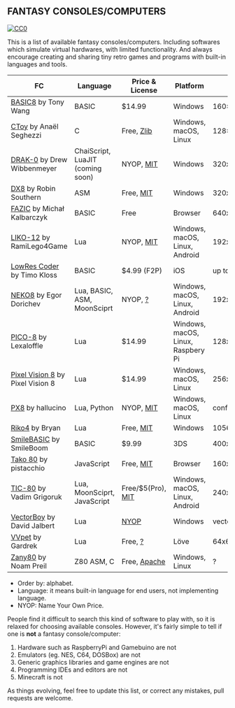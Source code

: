 ## FANTASY CONSOLES/COMPUTERS

<p xmlns:dct="http://purl.org/dc/terms/">
	<a rel="license" href="http://creativecommons.org/publicdomain/zero/1.0/">
		<img src="http://i.creativecommons.org/p/zero/1.0/88x31.png" style="border-style: none;" alt="CC0" />
	</a>
</p>

This is a list of available fantasy consoles/computers. Including softwares which simulate virtual hardwares, with limited functionality. And always encourage creating and sharing tiny retro games and programs with built-in languages and tools.

FC | Language | Price & License | Platform | Display
---- | ---- | ---- | ---- | ----
[BASIC8](https://paladin-t.github.io/b8/) by Tony Wang | BASIC | $14.99 | Windows | 160×128
[CToy](https://github.com/anael-seghezzi/CToy) by Anaël Seghezzi | C | Free, [Zlib](https://github.com/anael-seghezzi/CToy) | Windows, macOS, Linux | 128×128
[DRAK-0](https://github.com/drako0812/DRAK-0) by Drew Wibbenmeyer | ChaiScript, LuaJIT (coming soon) | NYOP, [MIT](https://github.com/drako0812/DRAK-0) | Windows | 320x240
[DX8](https://betajaen.itch.io/dx8) by Robin Southern | ASM | Free, [MIT](https://github.com/betajaen/dx8) | Windows | 320x256
[FAZIC](https://fazic.io/) by Michał Kalbarczyk | BASIC | Free | Browser | 640x480
[LIKO-12](https://ramilego4game.itch.io/liko12) by RamiLego4Game | Lua | NYOP, [MIT](https://github.com/RamiLego4Game/LIKO-12) | Windows, macOS, Linux, Android | 192x128
[LowRes Coder](http://lowres.inutilis.com) by Timo Kloss | BASIC | $4.99 (F2P) | iOS | up to 128×128
[NEKO8](https://egordorichev.itch.io/neko8) by Egor Dorichev | Lua, BASIC, ASM, MoonSciprt | NYOP, [?](https://github.com/egordorichev/neko8) | Windows, macOS, Linux, Android | 192x128
[PICO-8](https://www.lexaloffle.com/pico-8.php) by Lexaloffle | Lua | $14.99 | Windows, macOS, Linux, Raspbery Pi | 128x128
[Pixel Vision 8](https://pixelvision8.itch.io/game-creator) by Pixel Vision 8 | Lua | $14.99 | Windows, macOS, Linux | 256x240
[PX8](https://hallucino.itch.io/px8) by hallucino | Lua, Python | NYOP, [MIT](https://github.com/Gigoteur/PX8) | Windows, macOS, Linux | configurable
[Riko4](https://github.com/incinirate/riko4) by Bryan | Lua | Free, [MIT](https://github.com/incinirate/riko4) | Windows | 1056x594?
[SmileBASIC](http://smilebasic.com) by SmileBoom | BASIC | $9.99 | 3DS | 400x240/320x240
[Tako 80](http://tako80.net) by pistacchio | JavaScript | Free, [MIT](https://github.com/pistacchio/tako80) | Browser | 160x144
[TIC-80](https://tic.computer) by Vadim Grigoruk | Lua, MoonSciprt, JavaScript | Free/$5(Pro), [MIT](https://github.com/nesbox/TIC-80) | Windows, macOS, Linux, Android | 240x136
[VectorBoy](https://melloland.itch.io/vectorboy) by David Jalbert | Lua | [NYOP](https://melloland.itch.io/vectorboy) | Windows | vector
[VVpet](https://github.com/gardrek/VVpet) by Gardrek | Lua | Free, [?](https://github.com/gardrek/VVpet) | Löve | 64x64x2/128x128x4/configurable
[Zany80](https://zany80.github.io) by Noam Preil | Z80 ASM, C | Free, [Apache](https://github.com/zany80) | Windows, Linux | ?

* Order by: alphabet.
* Language: it means built-in language for end users, not implementing language.
* NYOP: Name Your Own Price.

People find it difficult to search this kind of software to play with, so it is relaxed for choosing available consoles. However, it's fairly simple to tell if one is **not** a fantasy console/computer:

1. Hardware such as RaspberryPi and Gamebuino are not
2. Emulators (eg. NES, C64, DOSBox) are not
3. Generic graphics libraries and game engines are not
4. Programming IDEs and editors are not
5. Minecraft is not

As things evolving, feel free to update this list, or correct any mistakes, pull requests are welcome.
